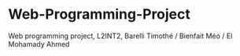 # Web-Programming-Project
Web programming project, L2INT2, Barelli Timothé / Bienfait Méo / El Mohamady Ahmed
